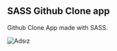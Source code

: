 <h2>SASS Github Clone app</h2>
 Github Clone App made with SASS.
 
 ![Adsız](https://user-images.githubusercontent.com/108582184/214311893-2d2fdaf8-9785-470e-bde6-57a2fd8596dc.png)

